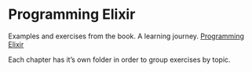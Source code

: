# Programming Elixir

Examples and exercises from the book. A learning journey.
[Programming Elixir](https://pragprog.com/book/elixir/programming-elixir)

Each chapter has it&rsquo;s own folder in order to group exercises by topic. 
